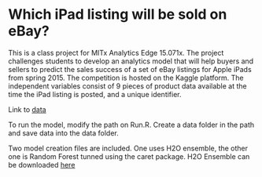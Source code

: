 # Which iPad listing will be sold on eBay?
This is a class project for MITx Analytics Edge 15.071x.  The project challenges students to develop an analytics model that will help buyers and sellers to predict the sales success of a set of eBay listings for Apple iPads from spring 2015.
The competition is hosted on the Kaggle platform.
The independent variables consist of 9 pieces of product data available at the time the iPad listing is posted, and a unique identifier.

Link to [data](https://inclass.kaggle.com/c/15-071x-the-analytics-edge-summer-2015)

To run the model, modify the path on Run.R.  Create a data folder in the path and save data into the data folder. 

Two model creation files are included.  One uses H2O ensemble, the other one is Random Forest tunned using the caret package. 
H2O Ensemble can be downloaded [here](https://github.com/h2oai/h2o-3/tree/master/h2o-r/ensemble)


